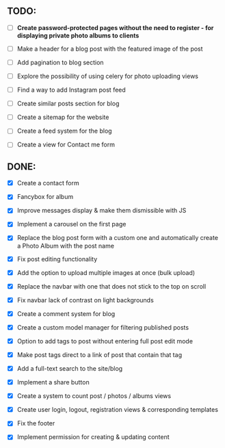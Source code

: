 ## TODO:
- [ ] **Create password-protected pages without the need to register - for displaying private photo albums to clients**
- [ ] Make a header for a blog post with the featured image of the post
- [ ] Add pagination to blog section
- [ ] Explore the possibility of using celery for photo uploading views
- [ ] Find a way to add Instagram post feed
- [ ] Create similar posts section for blog
- [ ] Create a sitemap for the website
- [ ] Create a feed system for the blog
- [ ] Create a view for Contact me form


## DONE:
- [x] Create a contact form
- [x] Fancybox for album
- [x] Improve messages display & make them dismissible with JS
- [x] Implement a carousel on the first page
- [x] Replace the blog post form with a custom one and automatically create a Photo Album with the post name
- [x] Fix post editing functionality 
- [x] Add the option to upload multiple images at once (bulk upload)
- [x] Replace the navbar with one that does not stick to the top on scroll
- [x] Fix  navbar lack of contrast on light backgrounds
- [x] Create a comment system for blog
- [x] Create a custom model manager for filtering published posts
- [x] Option to add tags to post without entering full post edit mode
- [x] Make post tags direct to a link of post that contain that tag 
- [x] Add a full-text search to the site/blog
- [x] Implement a share button
- [x] Create a system to count post / photos / albums views 
- [x] Create user login, logout, registration views & corresponding templates
- [x] Fix the footer
- [x] Implement permission for creating & updating content

